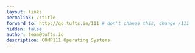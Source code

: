 ```yaml
---
layout: links
permalink: /:title
forward_to: http://go.tufts.io/111 # don't change this, change /111
hidden: false
author: team@tufts.io
description: COMP111 Operating Systems
---
```

